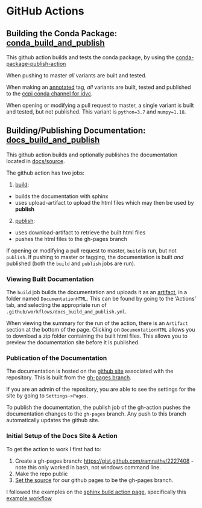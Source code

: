 # GitHub Actions

## Building the Conda Package: [conda_build_and_publish](https://github.com/TomographicImaging/iDVC/blob/master/.github/workflows/conda_build_and_publish.yml)
This github action builds and tests the conda package, by using the [conda-package-publish-action](https://github.com/paskino/conda-package-publish-action)

When pushing to master *all* variants are built and tested.

When making an [annotated](https://git-scm.com/book/en/v2/Git-Basics-Tagging) tag, *all* variants are built, tested and published to the [ccpi conda channel for idvc](https://anaconda.org/ccpi/ccpi-dvc/files).

When opening or modifying a pull request to master, a single variant is built and tested, but not published. This variant is `python=3.7` and `numpy=1.18`.

## Building/Publishing Documentation: [docs_build_and_publish](https://github.com/TomographicImaging/iDVC/blob/master/.github/workflows/docs_build_and_publish.yml)

This github action builds and optionally publishes the documentation located in [docs/source](https://github.com/TomographicImaging/iDVC/tree/master/docs/source). 

The github action has two jobs:

1. [build](https://github.com/TomographicImaging/iDVC/blob/39d2685395c36fa5acc93f38f9db37af10eb2f9c/.github/workflows/docs_build_and_publish.yml#L12): 
-  builds the documentation with sphinx
-  uses upload-artifact to upload the html files which may then be used by **publish**

2. [publish](https://github.com/TomographicImaging/iDVC/blob/39d2685395c36fa5acc93f38f9db37af10eb2f9c/.github/workflows/docs_build_and_publish.yml#L27):
-  uses download-artifact to retrieve the built html files
-  pushes the html files to the gh-pages branch

If opening or modifying a pull request to master, `build` is run, but not `publish`.
If pushing to master or tagging, the documentation is built *and* published (both the `build` and `publish` jobs are run).

### Viewing Built Documentation
The `build` job builds the documentation and uploads it as an [artifact](https://github.com/TomographicImaging/iDVC/blob/39d2685395c36fa5acc93f38f9db37af10eb2f9c/.github/workflows/docs_build_and_publish.yml#L21),
in a folder named `DocumentationHTML`.
This can be found by going to the ‘Actions’ tab, and selecting the appropriate run of `.github/workflows/docs_build_and_publish.yml`.

When viewing the summary for the run of the action, there is an `Artifact` section at the bottom of the page.
Clicking on `DocumentationHTML` allows you to download a zip folder containing the built html files.
This allows you to preview the documentation site before it is published.

### Publication of the Documentation
The documentation is hosted on the [github site](https://tomographicimaging.github.io/iDVC/) associated with the repository.
This is built from the [gh-pages branch](https://github.com/TomographicImaging/iDVC/tree/gh-pages). 

If you are an admin of the repository, you are able to see the settings for the site by going to `Settings->Pages`.

To publish the documentation, the publish job of the gh-action pushes the documentation changes to the `gh-pages` branch.
Any push to this branch automatically updates the github site.

### Initial Setup of the Docs Site & Action
To get the action to work I first had to:
1. Create a gh-pages branch: https://gist.github.com/ramnathv/2227408 - note this only worked in bash, not windows command line.
2. Make the repo public
3. [Set the source](https://github.com/TomographicImaging/iDVC/settings/pages) for our github pages to be the gh-pages branch.

I followed the examples on the [sphinx build action page](https://github.com/marketplace/actions/sphinx-build), specifically this [example workflow](https://github.com/ammaraskar/sphinx-action-test/blob/master/.github/workflows/default.yml)


